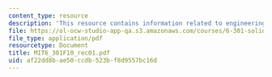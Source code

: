```yaml
---
content_type: resource
description: 'This resource contains information related to engineering design. '
file: https://ol-ocw-studio-app-qa.s3.amazonaws.com/courses/6-301-solid-state-circuits-fall-2010/af22dd8bae50ccdb523bf8d9557bc16d_MIT6_301F10_rec01.pdf
file_type: application/pdf
resourcetype: Document
title: MIT6_301F10_rec01.pdf
uid: af22dd8b-ae50-ccdb-523b-f8d9557bc16d
---
```

